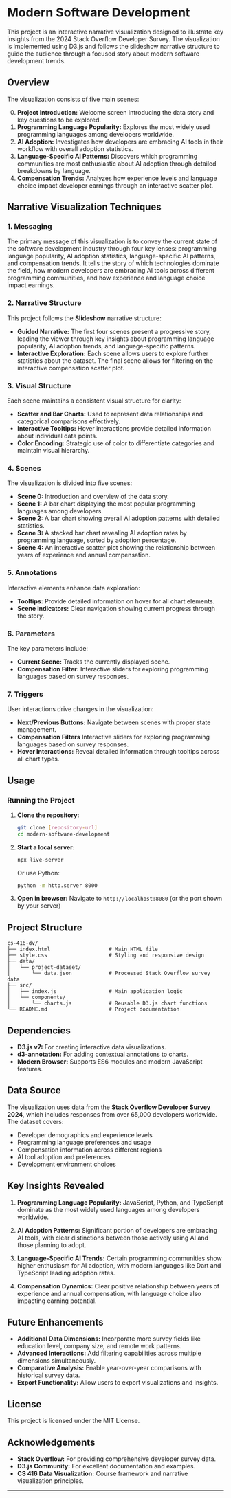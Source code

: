 # Modern Software Development

This project is an interactive narrative visualization designed to illustrate key insights from the 2024 Stack Overflow Developer Survey. The visualization is implemented using D3.js and follows the slideshow narrative structure to guide the audience through a focused story about modern software development trends.

## Overview

The visualization consists of five main scenes:

0. **Project Introduction:** Welcome screen introducing the data story and key questions to be explored.
1. **Programming Language Popularity:** Explores the most widely used programming languages among developers worldwide.
2. **AI Adoption:** Investigates how developers are embracing AI tools in their workflow with overall adoption statistics.
3. **Language-Specific AI Patterns:** Discovers which programming communities are most enthusiastic about AI adoption through detailed breakdowns by language.
4. **Compensation Trends:** Analyzes how experience levels and language choice impact developer earnings through an interactive scatter plot.

## Narrative Visualization Techniques

### 1. Messaging

The primary message of this visualization is to convey the current state of the software development industry through four key lenses: programming language popularity, AI adoption statistics, language-specific AI patterns, and compensation trends. It tells the story of which technologies dominate the field, how modern developers are embracing AI tools across different programming communities, and how experience and language choice impact earnings.

### 2. Narrative Structure

This project follows the **Slideshow** narrative structure:

- **Guided Narrative:** The first four scenes present a progressive story, leading the viewer through key insights about programming language popularity, AI adoption trends, and language-specific patterns.
- **Interactive Exploration:** Each scene allows users to explore further statistics about the dataset. The final scene allows for filtering on the interactive compensation scatter plot.

### 3. Visual Structure

Each scene maintains a consistent visual structure for clarity:

- **Scatter and Bar Charts:** Used to represent data relationships and categorical comparisons effectively.
- **Interactive Tooltips:** Hover interactions provide detailed information about individual data points.
- **Color Encoding:** Strategic use of color to differentiate categories and maintain visual hierarchy.

### 4. Scenes

The visualization is divided into five scenes:

- **Scene 0:** Introduction and overview of the data story.
- **Scene 1:** A bar chart displaying the most popular programming languages among developers.
- **Scene 2:** A bar chart showing overall AI adoption patterns with detailed statistics.
- **Scene 3:** A stacked bar chart revealing AI adoption rates by programming language, sorted by adoption percentage.
- **Scene 4:** An interactive scatter plot showing the relationship between years of experience and annual compensation.

### 5. Annotations

Interactive elements enhance data exploration:

- **Tooltips:** Provide detailed information on hover for all chart elements.
- **Scene Indicators:** Clear navigation showing current progress through the story.

### 6. Parameters

The key parameters include:

- **Current Scene:** Tracks the currently displayed scene.
- **Compensation Filter:** Interactive sliders for exploring programming languages based on survey responses.

### 7. Triggers

User interactions drive changes in the visualization:

- **Next/Previous Buttons:** Navigate between scenes with proper state management.
- **Compensation Filters** Interactive sliders for exploring programming languages based on survey responses.
- **Hover Interactions:** Reveal detailed information through tooltips across all chart types.

## Usage

### Running the Project

1. **Clone the repository:**

   ```sh
   git clone [repository-url]
   cd modern-software-development
   ```

2. **Start a local server:**

   ```sh
   npx live-server
   ```

   Or use Python:

   ```sh
   python -m http.server 8000
   ```

3. **Open in browser:**
   Navigate to `http://localhost:8080` (or the port shown by your server)

## Project Structure

```
cs-416-dv/
├── index.html                   # Main HTML file
├── style.css                    # Styling and responsive design
├── data/
│   └── project-dataset/
│       └── data.json            # Processed Stack Overflow survey data
├── src/
│   ├── index.js                 # Main application logic
│   └── components/
│       └── charts.js            # Reusable D3.js chart functions
└── README.md                    # Project documentation
```

## Dependencies

- **D3.js v7:** For creating interactive data visualizations.
- **d3-annotation:** For adding contextual annotations to charts.
- **Modern Browser:** Supports ES6 modules and modern JavaScript features.

## Data Source

The visualization uses data from the **Stack Overflow Developer Survey 2024**, which includes responses from over 65,000 developers worldwide. The dataset covers:

- Developer demographics and experience levels
- Programming language preferences and usage
- Compensation information across different regions
- AI tool adoption and preferences
- Development environment choices

## Key Insights Revealed

1. **Programming Language Popularity:** JavaScript, Python, and TypeScript dominate as the most widely used languages among developers worldwide.

2. **AI Adoption Patterns:** Significant portion of developers are embracing AI tools, with clear distinctions between those actively using AI and those planning to adopt.

3. **Language-Specific AI Trends:** Certain programming communities show higher enthusiasm for AI adoption, with modern languages like Dart and TypeScript leading adoption rates.

4. **Compensation Dynamics:** Clear positive relationship between years of experience and annual compensation, with language choice also impacting earning potential.

## Future Enhancements

- **Additional Data Dimensions:** Incorporate more survey fields like education level, company size, and remote work patterns.
- **Advanced Interactions:** Add filtering capabilities across multiple dimensions simultaneously.
- **Comparative Analysis:** Enable year-over-year comparisons with historical survey data.
- **Export Functionality:** Allow users to export visualizations and insights.

## License

This project is licensed under the MIT License.

## Acknowledgements

- **Stack Overflow:** For providing comprehensive developer survey data.
- **D3.js Community:** For excellent documentation and examples.
- **CS 416 Data Visualization:** Course framework and narrative visualization principles.

---
